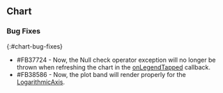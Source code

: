 ## Chart

### Bug Fixes
{:#chart-bug-fixes}

* \#FB37724 - Now, the Null check operator exception will no longer be thrown when refreshing the chart in the [onLegendTapped](https://pub.dev/documentation/syncfusion_flutter_charts/latest/charts/SfCartesianChart/onLegendTapped.html) callback.
* \#FB38586 - Now, the plot band will render properly for the [LogarithmicAxis](https://pub.dev/documentation/syncfusion_flutter_charts/latest/charts/LogarithmicAxis-class.html).
